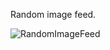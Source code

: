 Random image feed.

![RandomImageFeed](https://github.com/ezomoza/Random-image-feed/assets/114027093/e369ce2e-7252-48c3-9512-5f70c9ea2695)
